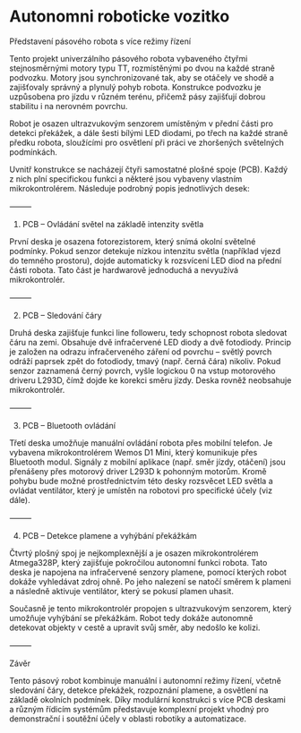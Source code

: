 # Autonomni roboticke vozitko

Představení pásového robota s více režimy řízení

Tento projekt univerzálního pásového robota vybaveného čtyřmi stejnosměrnými motory typu TT, rozmístěnými po dvou na každé straně podvozku. Motory jsou synchronizované tak, aby se otáčely ve shodě a zajišťovaly správný a plynulý pohyb robota. Konstrukce podvozku je uzpůsobena pro jízdu v různém terénu, přičemž pásy zajišťují dobrou stabilitu i na nerovném povrchu.

Robot je osazen ultrazvukovým senzorem umístěným v přední části pro detekci překážek, a dále šesti bílými LED diodami, po třech na každé straně předku robota, sloužícími pro osvětlení při práci ve zhoršených světelných podmínkách.

Uvnitř konstrukce se nacházejí čtyři samostatné plošné spoje (PCB). Každý z nich plní specifickou funkci a některé jsou vybaveny vlastním mikrokontrolérem. Následuje podrobný popis jednotlivých desek:

⸻

1. PCB – Ovládání světel na základě intenzity světla

První deska je osazena fotorezistorem, který snímá okolní světelné podmínky. Pokud senzor detekuje nízkou intenzitu světla (například vjezd do temného prostoru), dojde automaticky k rozsvícení LED diod na přední části robota. Tato část je hardwarově jednoduchá a nevyužívá mikrokontrolér.

⸻

2. PCB – Sledování čáry

Druhá deska zajišťuje funkci line followeru, tedy schopnost robota sledovat čáru na zemi. Obsahuje dvě infračervené LED diody a dvě fotodiody. Princip je založen na odrazu infračerveného záření od povrchu – světlý povrch odráží paprsek zpět do fotodiody, tmavý (např. černá čára) nikoliv. Pokud senzor zaznamená černý povrch, vyšle logickou 0 na vstup motorového driveru L293D, čímž dojde ke korekci směru jízdy. Deska rovněž neobsahuje mikrokontrolér.

⸻

3. PCB – Bluetooth ovládání

Třetí deska umožňuje manuální ovládání robota přes mobilní telefon. Je vybavena mikrokontrolérem Wemos D1 Mini, který komunikuje přes Bluetooth modul. Signály z mobilní aplikace (např. směr jízdy, otáčení) jsou přenášeny přes motorový driver L293D k pohonným motorům. Kromě pohybu bude možné prostřednictvím této desky rozsvěcet LED světla a ovládat ventilátor, který je umístěn na robotovi pro specifické účely (viz dále).

⸻

4. PCB – Detekce plamene a vyhýbání překážkám

Čtvrtý plošný spoj je nejkomplexnější a je osazen mikrokontrolérem Atmega328P, který zajišťuje pokročilou autonomní funkci robota. Tato deska je napojena na infračervené senzory plamene, pomocí kterých robot dokáže vyhledávat zdroj ohně. Po jeho nalezení se natočí směrem k plameni a následně aktivuje ventilátor, který se pokusí plamen uhasit.

Současně je tento mikrokontrolér propojen s ultrazvukovým senzorem, který umožňuje vyhýbání se překážkám. Robot tedy dokáže autonomně detekovat objekty v cestě a upravit svůj směr, aby nedošlo ke kolizi.

⸻

Závěr

Tento pásový robot kombinuje manuální i autonomní režimy řízení, včetně sledování čáry, detekce překážek, rozpoznání plamene, a osvětlení na základě okolních podmínek. Díky modulární konstrukci s více PCB deskami a různým řídicím systémům představuje komplexní projekt vhodný pro demonstrační i soutěžní účely v oblasti robotiky a automatizace.
